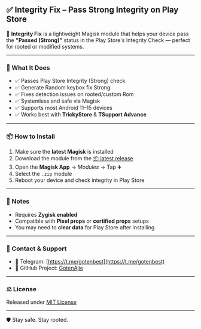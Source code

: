 ## ✅ Integrity Fix – Pass Strong Integrity on Play Store

🚀 **Integrity Fix** is a lightweight Magisk module that helps your device pass the **"Passed (Strong)"** status in the Play Store's Integrity Check — perfect for rooted or modified systems.

---

### 🔐 What It Does

- ✅ Passes Play Store Integrity (Strong) check
- ✅ Generate Random keybox fix Strong   
- ✅ Fixes detection issues on rooted/custom Rom  
- ✅ Systemless and safe via Magisk  
- ✅ Supports most Android 11–15 devices  
- ✅ Works best with **TrickyStore** & **TSupport Advance**

---

### 📦 How to Install

1. Make sure the **latest Magisk** is installed  
2. Download the module from the [📦 latest release](https://github.com/GotenAjje/Gotenajje/releases)  
3. Open the **Magisk App** → *Modules* → Tap ➕  
4. Select the `.zip` module  
5. Reboot your device and check integrity in Play Store  

---

### 📝 Notes

- Requires **Zygisk enabled**  
- Compatible with **Pixel props** or **certified props** setups  
- You may need to **clear data** for Play Store after installing  

---

### 📢 Contact & Support

- 💬 Telegram: [https://t.me/gotenbest](https://t.me/gotenbest)  
- 🐙 GitHub Project: [GotenAjje](https://github.com/GotenAjje/Gotenajje)

---

### ⚖️ License

Released under [MIT License](https://github.com/GotenAjje/Gotenajje/blob/main/LICENSE)

---

🛡️ Stay safe. Stay rooted.
